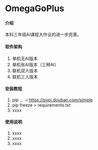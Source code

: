 # OmegaGoPlus

#### 介绍
本科三年级AI课程大作业的进一步完善。

#### 软件架构
1.  单机无AI版本
2.  单机有AI版本（三种AI）
3.  联机双人版本
4.  联机三人版本

#### 安装教程

1.  pip ... -i https://pypi.douban.com/simple
2.  pip freeze > requirements.txt
3.  xxxx

#### 使用说明

1.  xxxx
2.  xxxx
3.  xxxx
